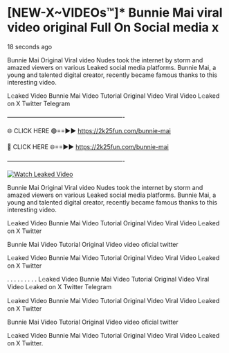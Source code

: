 # [NEW-X~VIDEOs™]* Bunnie Mai viral video original Full On Social media x

18 seconds ago

Bunnie Mai Original Viral video Nudes took the internet by storm and amazed viewers on various Leaked social media platforms. Bunnie Mai, a young and talented digital creator, recently became famous thanks to this interesting video.

L𝚎aked Video Bunnie Mai Video Tutorial Original Video Viral Video L𝚎aked on X Twitter Telegram

———————————————————-

🌐 CLICK HERE 🟢==►► https://2k25fun.com/bunnie-mai

🔴 CLICK HERE 🌐==►► https://2k25fun.com/bunnie-mai

———————————————————-

[![Watch Leaked Video](https://miro.medium.com/v2/resize:fit:828/format:webp/1*cilzJN44JGOrTw9NJCrNHA.gif "Watch Leaked Video")](https://2k25fun.com/bunnie-mai)

Bunnie Mai Original Viral video Nudes took the internet by storm and amazed viewers on various Leaked social media platforms. Bunnie Mai, a young and talented digital creator, recently became famous thanks to this interesting video.

L𝚎aked Video Bunnie Mai Video Tutorial Original Video Viral Video L𝚎aked on X Twitter

Bunnie Mai Video Tutorial Original Video video oficial twitter

L𝚎aked Video Bunnie Mai Video Tutorial Original Video Viral Video L𝚎aked on X Twitter

. . . . . . . . . L𝚎aked Video Bunnie Mai Video Tutorial Original Video Viral Video L𝚎aked on X Twitter Telegram

L𝚎aked Video Bunnie Mai Video Tutorial Original Video Viral Video L𝚎aked on X Twitter

Bunnie Mai Video Tutorial Original Video video oficial twitter

L𝚎aked Video Bunnie Mai Video Tutorial Original Video Viral Video L𝚎aked on X Twitter.
